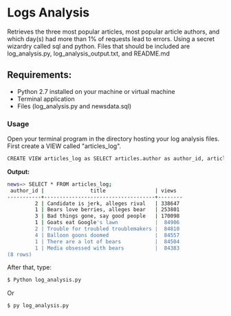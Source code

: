 # Logs Analysis

Retrieves the three most popular articles, most popular article authors, and which day(s) had more than 1% of requests lead to errors. Using a secret wizardry called sql and python. Files that should be included are log_analysis.py, log_analysis_output.txt, and README.md 

## Requirements:
 
- Python 2.7 installed on your machine or virtual machine
- Terminal application 
- Files (log_analysis.py and newsdata.sql)

### Usage

Open your terminal program in the directory hosting your log analysis files. First create a VIEW called "articles_log".

``` sh
CREATE VIEW articles_log as SELECT articles.author as author_id, articles.title as title, log_views as views FROM articles JOIN (SELECT regexp_replace(path,'/article/','') as slug, COUNT(path) as log_views FROM log WHERE status='200 OK' GROUP BY slug ORDER BY log_views DESC) as subq ON articles.slug LIKE subq.slug ORDER BY views DESC;
```
**Output:**
```sh
news=> SELECT * FROM articles_log;
 author_id |               title                | views
-----------+------------------------------------+--------
         2 | Candidate is jerk, alleges rival   | 338647
         1 | Bears love berries, alleges bear   | 253801
         3 | Bad things gone, say good people   | 170098
         1 | Goats eat Google's lawn            |  84906
         2 | Trouble for troubled troublemakers |  84810
         4 | Balloon goons doomed               |  84557
         1 | There are a lot of bears           |  84504
         1 | Media obsessed with bears          |  84383
(8 rows)
```

After that, type:
``` sh
$ Python log_analysis.py
```
Or 
```sh
$ py log_analysis.py
```
